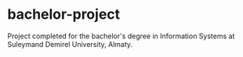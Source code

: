 # bachelor-project
Project completed for the bachelor's degree in Information Systems at Suleymand Demirel University, Almaty.
